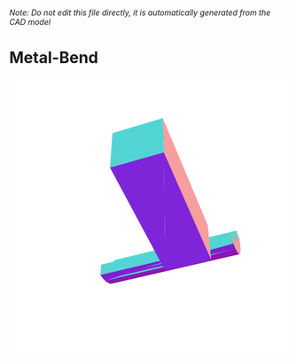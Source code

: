 ###### Note: Do not edit this file directly, it is automatically generated from the CAD model

# Metal-Bend

![](/project.svg)

